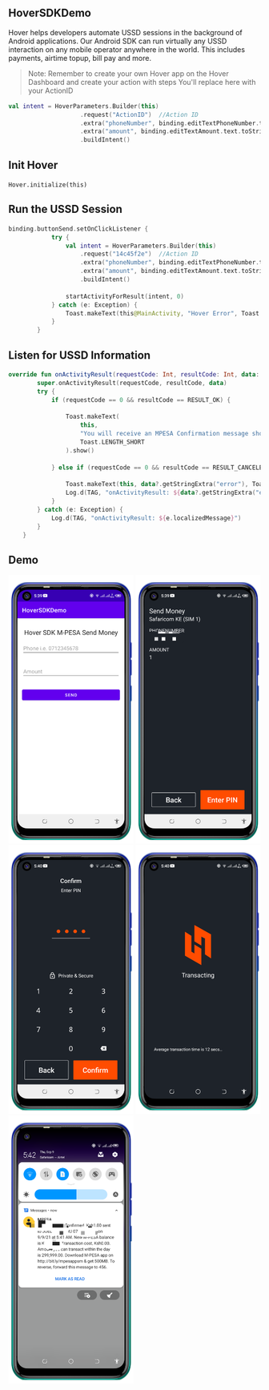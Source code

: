 ## HoverSDKDemo
Hover helps developers automate USSD sessions in the background of Android applications. Our Android SDK can run virtually any USSD interaction on any mobile operator anywhere in the world. This includes payments, airtime topup, bill pay and more.

>Note: Remember to create your own Hover app on the Hover Dashboard and create your action with steps
You'll replace here with your ActionID

```kotlin
val intent = HoverParameters.Builder(this)
                    .request("ActionID")  //Action ID
                    .extra("phoneNumber", binding.editTextPhoneNumber.text.toString().trim())
                    .extra("amount", binding.editTextAmount.text.toString().trim())
                    .buildIntent()
```

## Init Hover
`Hover.initialize(this)`

## Run the USSD Session
```kotlin
binding.buttonSend.setOnClickListener {
            try {
                val intent = HoverParameters.Builder(this)
                    .request("14c45f2e")  //Action ID
                    .extra("phoneNumber", binding.editTextPhoneNumber.text.toString().trim())
                    .extra("amount", binding.editTextAmount.text.toString().trim())
                    .buildIntent()

                startActivityForResult(intent, 0)
            } catch (e: Exception) {
                Toast.makeText(this@MainActivity, "Hover Error", Toast.LENGTH_SHORT).show()
            }
        }
```

## Listen for USSD Information
```kotlin
override fun onActivityResult(requestCode: Int, resultCode: Int, data: Intent?) {
        super.onActivityResult(requestCode, resultCode, data)
        try {
            if (requestCode == 0 && resultCode == RESULT_OK) {

                Toast.makeText(
                    this,
                    "You will receive an MPESA Confirmation message shortly",
                    Toast.LENGTH_SHORT
                ).show()

            } else if (requestCode == 0 && resultCode == RESULT_CANCELED) {

                Toast.makeText(this, data?.getStringExtra("error"), Toast.LENGTH_SHORT).show()
                Log.d(TAG, "onActivityResult: ${data?.getStringExtra("error")}")
            }
        } catch (e: Exception) {
            Log.d(TAG, "onActivityResult: ${e.localizedMessage}")
        }
    }
```

## Demo
<p float="left">
<img src="screenshots/Screenshot_20210909-053905.png" width=250/>
<img src="screenshots/Screenshot_20210909-054006.png" width=250/>
<img src="screenshots/Screenshot_20210909-054022.png" width=250/>
<img src="screenshots/Screenshot_20210909-054038.png" width=250/>
<img src="screenshots/Screenshot_20210909-054259.png" width=250/>
  </p>

